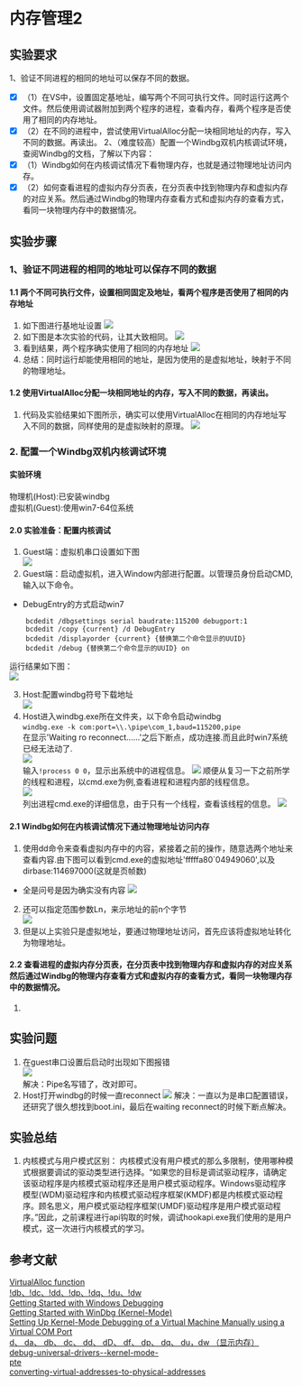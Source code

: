 # 内存管理2
## 实验要求
1、验证不同进程的相同的地址可以保存不同的数据。
- [x] （1）在VS中，设置固定基地址，编写两个不同可执行文件。同时运行这两个文件。然后使用调试器附加到两个程序的进程，查看内存，看两个程序是否使用了相同的内存地址。
- [x] （2）在不同的进程中，尝试使用VirtualAlloc分配一块相同地址的内存，写入不同的数据。再读出。
2、（难度较高）配置一个Windbg双机内核调试环境，查阅Windbg的文档，了解以下内容：
- [x] （1）Windbg如何在内核调试情况下看物理内存，也就是通过物理地址访问内存。
- [x] （2）如何查看进程的虚拟内存分页表，在分页表中找到物理内存和虚拟内存的对应关系。然后通过Windbg的物理内存查看方式和虚拟内存的查看方式，看同一块物理内存中的数据情况。
## 实验步骤
### 1、验证不同进程的相同的地址可以保存不同的数据
#### 1.1 两个不同可执行文件，设置相同固定及地址，看两个程序是否使用了相同的内存地址
1. 如下图进行基地址设置
![](images/set-address.png)
2. 如下图是本次实验的代码，让其大致相同。
![](images/samecode.png)
3. 看到结果，两个程序确实使用了相同的内存地址
![](images/samestart.png)
4. 总结：同时运行却能使用相同的地址，是因为使用的是虚拟地址，映射于不同的物理地址。
#### 1.2 使用VirtualAlloc分配一块相同地址的内存，写入不同的数据，再读出。
1. 代码及实验结果如下图所示，确实可以使用VirtualAlloc在相同的内存地址写入不同的数据，同样使用的是虚拟映射的原理。
![](images/save-sameaddr.png)
### 2. 配置一个Windbg双机内核调试环境
#### 实验环境
物理机(Host):已安装windbg  
虚拟机(Guest):使用win7-64位系统
#### 2.0 实验准备：配置内核调试
1. Guest端：虚拟机串口设置如下图  
![](images/serialports.png)
2. Guest端：启动虚拟机，进入Window内部进行配置。以管理员身份启动CMD,输入以下命令。
* DebugEntry的方式启动win7
```
    bcdedit /dbgsettings serial baudrate:115200 debugport:1
    bcdedit /copy {current} /d DebugEntry
    bcdedit /displayorder {current} {替换第二个命令显示的UUID}
    bcdedit /debug {替换第二个命令显示的UUID} on
```
运行结果如下图：  
![](images/cmd.png)

3. Host:配置windbg符号下载地址  
![](images/symbols-path.png)
4. Host进入windbg.exe所在文件夹，以下命令启动windbg  
```windbg.exe -k com:port=\\.\pipe\com_1,baud=115200,pipe```  
在显示'Waiting ro reconnect......'之后下断点，成功连接.而且此时win7系统已经无法动了.    
![](images/windbg-ok.png)   
输入```!process 0 0```，显示出系统中的进程信息。
![](images/process-info.png)
顺便从复习一下之前所学的线程和进程，以cmd.exe为例,查看进程和进程内部的线程信息。  
![](images/cmd.jpg)  
列出进程cmd.exe的详细信息，由于只有一个线程，查看该线程的信息。
![](images/view-process.png)
#### 2.1 Windbg如何在内核调试情况下通过物理地址访问内存
1. 使用dd命令来查看虚拟内存中的内容，紧接着之前的操作，随意选两个地址来查看内容.由下图可以看到cmd.exe的虚拟地址'fffffa80`04949060',以及dirbase:114697000(这就是页帧数)
* 全是问号是因为确实没有内容
![](images/seecontent.png)
2. 还可以指定范围参数Ln，来示地址的前n个字节  
![](images/contentn.png)
3. 但是以上实验只是虚拟地址，要通过物理地址访问，首先应该将虚拟地址转化为物理地址。
#### 2.2 查看进程的虚拟内存分页表，在分页表中找到物理内存和虚拟内存的对应关系然后通过Windbg的物理内存查看方式和虚拟内存的查看方式，看同一块物理内存中的数据情况。
1. 
## 实验问题
1. 在guest串口设置后启动时出现如下图报错  
![](images/wrong1.png)  
解决：Pipe名写错了，改对即可。
2. Host打开windbg的时候一直reconnect
![](images/wrong2.png)
解决：一直以为是串口配置错误，还研究了很久想找到boot.ini，最后在waiting reconnect的时候下断点解决。
## 实验总结
1. 内核模式与用户模式区别：
内核模式没有用户模式的那么多限制，使用哪种模式根据要调试的驱动类型进行选择。“如果您的目标是调试驱动程序，请确定该驱动程序是内核模式驱动程序还是用户模式驱动程序。Windows驱动程序模型(WDM)驱动程序和内核模式驱动程序框架(KMDF)都是内核模式驱动程序。顾名思义，用户模式驱动程序框架(UMDF)驱动程序是用户模式驱动程序。”因此，之前课程进行api钩取的时候，调试hookapi.exe我们使用的是用户模式，这一次进行内核模式的学习。
## 参考文献
[VirtualAlloc function](https://docs.microsoft.com/en-us/windows/win32/api/memoryapi/nf-memoryapi-virtualalloc)   
[!db、!dc、!dd、!dp、!dq、!du、!dw](https://docs.microsoft.com/zh-cn/windows-hardware/drivers/debugger/-db---dc---dd---dp---dq---du---dw)  
[Getting Started with Windows Debugging](https://docs.microsoft.com/en-us/windows-hardware/drivers/debugger/getting-started-with-windows-debugging#4-determine-how-to-connect-the-target-and-host)  
[Getting Started with WinDbg (Kernel-Mode)](https://docs.microsoft.com/en-us/windows-hardware/drivers/debugger/getting-started-with-windbg--kernel-mode-)  
[Setting Up Kernel-Mode Debugging of a Virtual Machine Manually using a Virtual COM Port](https://docs.microsoft.com/en-us/windows-hardware/drivers/debugger/attaching-to-a-virtual-machine--kernel-mode-)  
[d、 da、 db、 dc、 dd、 dD、 df、 dp、 dq、 du，dw （显示内存）](https://docs.microsoft.com/zh-cn/windows-hardware/drivers/debugger/d--da--db--dc--dd--dd--df--dp--dq--du--dw--dw--dyb--dyd--display-memor)  
[debug-universal-drivers--kernel-mode-](https://docs.microsoft.com/en-us/windows-hardware/drivers/debugger/debug-universal-drivers--kernel-mode-)  
[pte](https://docs.microsoft.com/en-us/windows-hardware/drivers/debugger/-pte)  
[converting-virtual-addresses-to-physical-addresses](https://docs.microsoft.com/en-us/windows-hardware/drivers/debugger/converting-virtual-addresses-to-physical-addresses)
